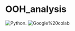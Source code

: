 # OOH_analysis

<img alt="Python" src="https://img.shields.io/badge/language-Python-blue"/>. <img alt="Google%20colab" src="https://img.shields.io/badge/notebook-Google%20colab-orange"/>

